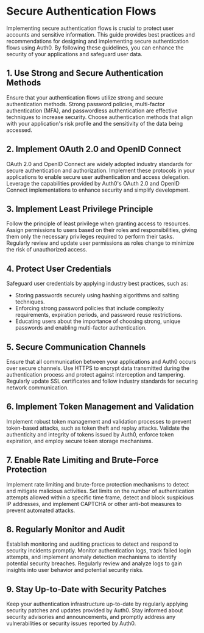 # Secure Authentication Flows

Implementing secure authentication flows is crucial to protect user accounts and sensitive information. This guide provides best practices and recommendations for designing and implementing secure authentication flows using Auth0. By following these guidelines, you can enhance the security of your applications and safeguard user data.

## 1. Use Strong and Secure Authentication Methods

Ensure that your authentication flows utilize strong and secure authentication methods. Strong password policies, multi-factor authentication (MFA), and passwordless authentication are effective techniques to increase security. Choose authentication methods that align with your application's risk profile and the sensitivity of the data being accessed.

## 2. Implement OAuth 2.0 and OpenID Connect

OAuth 2.0 and OpenID Connect are widely adopted industry standards for secure authentication and authorization. Implement these protocols in your applications to enable secure user authentication and access delegation. Leverage the capabilities provided by Auth0's OAuth 2.0 and OpenID Connect implementations to enhance security and simplify development.

## 3. Implement Least Privilege Principle

Follow the principle of least privilege when granting access to resources. Assign permissions to users based on their roles and responsibilities, giving them only the necessary privileges required to perform their tasks. Regularly review and update user permissions as roles change to minimize the risk of unauthorized access.

## 4. Protect User Credentials

Safeguard user credentials by applying industry best practices, such as:

- Storing passwords securely using hashing algorithms and salting techniques.
- Enforcing strong password policies that include complexity requirements, expiration periods, and password reuse restrictions.
- Educating users about the importance of choosing strong, unique passwords and enabling multi-factor authentication.

## 5. Secure Communication Channels

Ensure that all communication between your applications and Auth0 occurs over secure channels. Use HTTPS to encrypt data transmitted during the authentication process and protect against interception and tampering. Regularly update SSL certificates and follow industry standards for securing network communication.

## 6. Implement Token Management and Validation

Implement robust token management and validation processes to prevent token-based attacks, such as token theft and replay attacks. Validate the authenticity and integrity of tokens issued by Auth0, enforce token expiration, and employ secure token storage mechanisms.

## 7. Enable Rate Limiting and Brute-Force Protection

Implement rate limiting and brute-force protection mechanisms to detect and mitigate malicious activities. Set limits on the number of authentication attempts allowed within a specific time frame, detect and block suspicious IP addresses, and implement CAPTCHA or other anti-bot measures to prevent automated attacks.

## 8. Regularly Monitor and Audit

Establish monitoring and auditing practices to detect and respond to security incidents promptly. Monitor authentication logs, track failed login attempts, and implement anomaly detection mechanisms to identify potential security breaches. Regularly review and analyze logs to gain insights into user behavior and potential security risks.

## 9. Stay Up-to-Date with Security Patches

Keep your authentication infrastructure up-to-date by regularly applying security patches and updates provided by Auth0. Stay informed about security advisories and announcements, and promptly address any vulnerabilities or security issues reported by Auth0.

